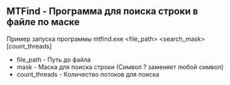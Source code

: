 ## MTFind - Программа для поиска строки в файле по маске
Пример запуска программы mtfind.exe <file_path> <search_mask> [count_threads]
- file_path - Путь до файла
- mask - Маска для поиска строки (Символ ? заменяет любой символ)
- count_threads - Количество потоков для поиска
